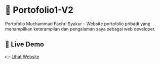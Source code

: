 # 🌟 Portofolio1-V2

Portofolio Muchammad Fachri Syakur – Website portofolio pribadi yang menampilkan keterampilan dan pengalaman saya sebagai web developer.

## 🔗 Live Demo  
👉 [Lihat Website](https://MuchammadFachriSyakur.github.io/Portofolio1-V2/)
